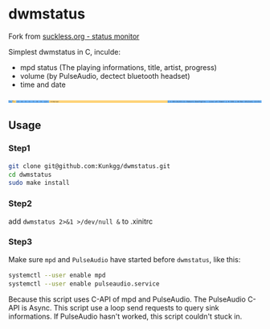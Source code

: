 # dwmstatus

Fork from [suckless.org - status monitor](https://dwm.suckless.org/status_monitor/)

Simplest dwmstatus in C, inculde:

*   mpd status (The playing informations, title, artist, progress)
*   volume (by PulseAudio, dectect bluetooth headset)
*   time and date

![dwmstatus-screenshot](./dwmstatus-screenshot.png)

## Usage

### Step1

```sh
git clone git@github.com:Kunkgg/dwmstatus.git
cd dwmstatus
sudo make install
```

### Step2

add `dwmstatus 2>&1 >/dev/null &` to .xinitrc

### Step3

Make sure `mpd` and `PulseAudio` have started before `dwmstatus`, like this:

```sh
systemctl --user enable mpd
systemctl --user enable pulseaudio.service
```

Because this script uses C-API of mpd and PulseAudio.
The PulseAudio C-API is Async.
This script use a loop send requests to query sink informations.
If PulseAudio hasn't worked, this script couldn't stuck in.
